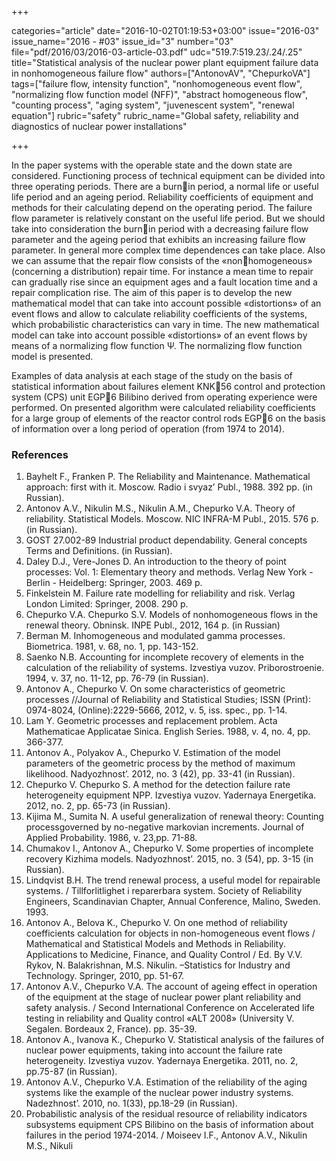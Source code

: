 +++

categories="article"
date="2016-10-02T01:19:53+03:00"
issue="2016-03"
issue_name="2016 - #03"
issue_id="3"
number="03"
file="pdf/2016/03/2016-03-article-03.pdf"
udc="519.7:519.23/.24/.25"
title="Statistical analysis of the nuclear power plant equipment failure data in nonhomogeneous failure flow"
authors=["AntonovAV", "ChepurkoVA"]
tags=["failure flow, intensity function", "nonhomogeneous event flow", "normalizing flow function model (NFF)", "abstract homogeneous flow", "counting process", "aging system", "juvenescent system", "renewal equation"]
rubric="safety"
rubric_name="Global safety, reliability and diagnostics of nuclear power installations"

+++

In the paper systems with the operable state and the down state are considered.
Functioning process of technical equipment can be divided into three operating periods.
There are a burnin period, a normal life or useful life period and an ageing period.
Reliability coefficients of equipment and methods for their calculating depend on the
operating period. 
The failure flow parameter is relatively constant on the useful life period. 
But we should take into consideration the burnin period with a decreasing failure flow parameter and the ageing period that exhibits an increasing failure flow parameter. 
In general more complex time dependences can take place. 
Also we can assume that the repair flow consists of the «nonhomogeneous» (concerning a
distribution) repair time. 
For instance a mean time to repair can gradually rise since an equipment ages and a fault location time and a repair complication rise. 
The aim of this paper is to develop the new mathematical model that can take into account possible «distortions» of an event flows and allow to calculate reliability coefficients of the systems, which probabilistic characteristics can vary in time. 
The new mathematical model can take into account possible «distortions» of an event flows by means of a normalizing flow function Ψ. 
The normalizing flow function model is presented.

Examples of data analysis at each stage of the study on the basis of statistical information about failures element KNK56 control and protection system (CPS) unit EGP6 Bilibino derived from operating experience were performed. 
On presented algorithm were calculated reliability coefficients for a large group of elements of the reactor control rods EGP6 on the basis of information over a long period of operation (from 1974 to 2014).

### References

1. Bayhelt F., Franken P. The Reliability and Maintenance. Mathematical approach: first with it. Moscow. Radio i svyaz’ Publ., 1988. 392 pp. (in Russian).
2. Antonov A.V., Nikulin M.S., Nikulin A.M., Chepurko V.A. Theory of reliability. Statistical Models. Moscow. NIC INFRA-M Publ., 2015. 576 p. (in Russian).
3. GOST 27.002-89 Industrial product dependability. General concepts Terms and Definitions. (in Russian).
4. Daley D.J., Vere-Jones D. An introduction to the theory of point processes: Vol. 1: Elementary theory and methods. Verlag New York - Berlin - Heidelberg: Springer, 2003. 469 p.
5. Finkelstein M. Failure rate modelling for reliability and risk. Verlag London Limited: Springer, 2008. 290 p.
6. Chepurko V.A. Chepurko S.V. Models of nonhomogeneous flows in the renewal theory. Obninsk. INPE Publ., 2012, 164 p. (in Russian)
7. Berman M. Inhomogeneous and modulated gamma processes. Biometrica. 1981, v. 68, no. 1, pp. 143-152.
8. Saenko N.B. Accounting for incomplete recovery of elements in the calculation of the reliability of systems. Izvestiya vuzov. Priborostroenie. 1994, v. 37, no. 11-12, pp. 76-79 (in Russian).
9. Antonov A., Chepurko V. On some characteristics of geometric processes //Journal of Reliability and Statistical Studies; ISSN (Print): 0974-8024, (Online):2229-5666, 2012, v. 5, iss. spec., pp. 1-14.
10. Lam Y. Geometric processes and replacement problem. Acta Mathematicae Applicatae Sinica. English Series. 1988, v. 4, no. 4, pp. 366-377.
11. Antonov A., Polyakov A., Chepurko V. Estimation of the model parameters of the geometric process by the method of maximum likelihood. Nadyozhnost’. 2012, no. 3 (42), pp. 33-41 (in Russian).
12. Chepurko V. Chepurko S. A method for the detection failure rate heterogeneity equipment
NPP. Izvestiya vuzov. Yadernaya Energetika. 2012, no. 2, pp. 65-73 (in Russian).
13. Kijima M., Sumita N. A useful generalization of renewal theory: Counting processgoverned by no-negative markovian increments. Journal of Applied Probability. 1986, v. 23,pp. 71-88.
14. Chumakov I., Antonov A., Chepurko V. Some properties of incomplete recovery Kizhima models. Nadyozhnost’. 2015, no. 3 (54), pp. 3-15 (in Russian).
15. Lindqvist B.H. The trend renewal process, a useful model for repairable systems. / Tillforlitlighet i reparerbara system. Society of Reliability Engineers, Scandinavian Chapter, Annual Conference, Malino, Sweden. 1993.
16. Antonov A., Belova K., Chepurko V. On one method of reliability coefficients calculation for objects in non-homogeneous event flows / Mathematical and Statistical Models and Methods in Reliability. Applications to Medicine, Finance, and Quality Control / Ed. By V.V. Rykov, N. Balakrishnan, M.S. Nikulin. –Statistics for Industry and Technology. Springer, 2010, pp. 51-67.
17. Antonov A.V., Chepurko V.A. The account of ageing effect in operation of the equipment at the stage of nuclear power plant reliability and safety analysis. / Second International Conference on Accelerated life testing in reliability and Quality control «ALT 2008» (University V. Segalen. Bordeaux 2, France). pp. 35-39.
18. Antonov A., Ivanova K., Chepurko V. Statistical analysis of the failures of nuclear power equipments, taking into account the failure rate heterogeneity. Izvestiya vuzov. Yadernaya Energetika. 2011, no. 2, pp.75-87 (in Russian).
19. Antonov A.V., Chepurko V.A. Estimation of the reliability of the aging systems like the example of the nuclear power industry systems. Nadezhnost’. 2010, no. 1(33), pp.18-29 (in Russian).
20. Probabilistic analysis of the residual resource of reliability indicators subsystems equipment CPS Bilibino on the basis of information about failures in the period 1974-2014. / Moiseev I.F., Antonov A.V., Nikulin M.S., Nikuli